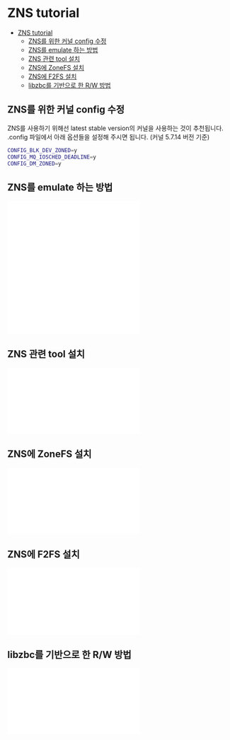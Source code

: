 # ZNS tutorial

<!--ts-->
   * [ZNS tutorial](#zns-tutorial)
      * [ZNS를 위한 커널 config 수정](#zns를-위한-커널-config-수정)
      * [ZNS를 emulate 하는 방법](#zns를-emulate-하는-방법)
      * [ZNS 관련 tool 설치](#zns-관련-tool-설치)
      * [ZNS에 ZoneFS 설치](#zns에-zonefs-설치)
      * [ZNS에 F2FS 설치](#zns에-f2fs-설치)
      * [libzbc를 기반으로 한 R/W 방법](#libzbc를-기반으로-한-rw-방법)

<!-- Added by: kijunking, at: Mon Aug 17 07:55:47 UTC 2020 -->

<!--te-->

## ZNS를 위한 커널 config 수정
ZNS를 사용하기 위해선 latest stable version의 커널을 사용하는 것이 추천됩니다.
.config 파일에서 아래 옵션들을 설정해 주시면 됩니다. (커널 5.7.14 버전 기준)
``` bash
CONFIG_BLK_DEV_ZONED=y
CONFIG_MQ_IOSCHED_DEADLINE=y
CONFIG_DM_ZONED=y
```

## ZNS를 emulate 하는 방법

![ZNS를 nullblk로 emulate 하는 방법 링크](./ZNS-emulate/ZNS-emulate-nullblk.md)
![ZNS를 xNVMe로 emulate 하는 방법 링크](./ZNS-emulate/ZNS-emulate-xNVMe.md)

## ZNS 관련 tool 설치

![ZNS 관련 tool 설치 링크](./ZNS-tools/ZNS-tools-install.md)

## ZNS에 ZoneFS 설치

![ZNS에 ZoneFS 설치 링크](./ZoneFS-tutorial/ZoneFS-install.md)

## ZNS에 F2FS 설치

![ZNS에 F2FS 설치 링크](./F2FS-tutorial/F2FS-install.md)

## libzbc를 기반으로 한 R/W 방법

![libzbc를 기반으로 한 R/W 방법 자료 링크](./libzbc-tutorial/libzbc-rw.md)

